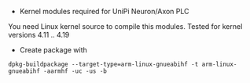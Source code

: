* Kernel modules required for UniPi Neuron/Axon PLC

You need Linux kernel source to compile this modules.
Tested for kernel versions 4.11 .. 4.19

* Create package with

```
dpkg-buildpackage --target-type=arm-linux-gnueabihf -t arm-linux-gnueabihf -aarmhf -uc -us -b
```

